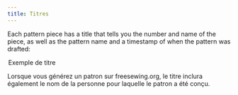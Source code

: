 ```yaml
---
title: Titres
---
```


Each pattern piece has a title that tells you the number and name of the piece, as well as the pattern name and a timestamp of when the pattern was drafted:

<Legend part="title">

Exemple de titre

</Legend>

<Note>

Lorsque vous générez un patron sur freesewing.org, le titre inclura également le nom de la personne pour laquelle le patron a été conçu.

</Note>
